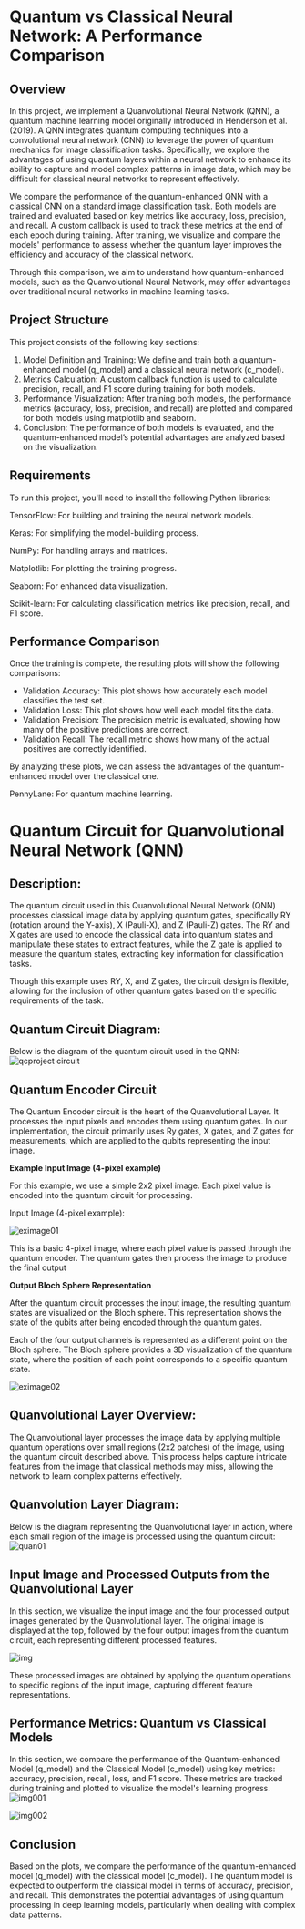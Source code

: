 # Quantum vs Classical Neural Network: A Performance Comparison
## Overview

In this project, we implement a Quanvolutional Neural Network (QNN), a quantum machine learning model originally introduced in Henderson et al. (2019). A QNN integrates quantum computing techniques into a convolutional neural network (CNN) to leverage the power of quantum mechanics for image classification tasks. Specifically, we explore the advantages of using quantum layers within a neural network to enhance its ability to capture and model complex patterns in image data, which may be difficult for classical neural networks to represent effectively.

We compare the performance of the quantum-enhanced QNN with a classical CNN on a standard image classification task. Both models are trained and evaluated based on key metrics like accuracy, loss, precision, and recall. A custom callback is used to track these metrics at the end of each epoch during training. After training, we visualize and compare the models' performance to assess whether the quantum layer improves the efficiency and accuracy of the classical network.

Through this comparison, we aim to understand how quantum-enhanced models, such as the Quanvolutional Neural Network, may offer advantages over traditional neural networks in machine learning tasks.
## Project Structure
This project consists of the following key sections:

1. Model Definition and Training: We define and train both a quantum-enhanced model (q_model) and a classical neural network (c_model).
2. Metrics Calculation: A custom callback function is used to calculate precision, recall, and F1 score during training for both models.
3. Performance Visualization: After training both models, the performance metrics (accuracy, loss, precision, and recall) are plotted and compared for both models using matplotlib and seaborn.
4. Conclusion: The performance of both models is evaluated, and the quantum-enhanced model’s potential advantages are analyzed based on the visualization.

## Requirements

To run this project, you'll need to install the following Python libraries:

TensorFlow: For building and training the neural network models.

Keras: For simplifying the model-building process.

NumPy: For handling arrays and matrices.

Matplotlib: For plotting the training progress.

Seaborn: For enhanced data visualization.

Scikit-learn: For calculating classification metrics like precision, recall, and F1 score.

## Performance Comparison

Once the training is complete, the resulting plots will show the following comparisons:

  * Validation Accuracy: This plot shows how accurately each model classifies the test set.
  * Validation Loss: This plot shows how well each model fits the data.
  * Validation Precision: The precision metric is evaluated, showing how many of the positive predictions are correct.
  * Validation Recall: The recall metric shows how many of the actual positives are correctly identified.

By analyzing these plots, we can assess the advantages of the quantum-enhanced model over the classical one.

PennyLane: For quantum machine learning.

# Quantum Circuit for Quanvolutional Neural Network (QNN)
## Description:

The quantum circuit used in this Quanvolutional Neural Network (QNN) processes classical image data by applying quantum gates, specifically RY (rotation around the Y-axis), X (Pauli-X), and Z (Pauli-Z) gates. The RY and X gates are used to encode the classical data into quantum states and manipulate these states to extract features, while the Z gate is applied to measure the quantum states, extracting key information for classification tasks.

Though this example uses RY, X, and Z gates, the circuit design is flexible, allowing for the inclusion of other quantum gates based on the specific requirements of the task.
## Quantum Circuit Diagram:

Below is the diagram of the quantum circuit used in the QNN:
![qcproject circuit](https://github.com/user-attachments/assets/db793ad4-3d2d-4f69-a700-f1be0760d7c6)

## Quantum Encoder Circuit

The Quantum Encoder circuit is the heart of the Quanvolutional Layer. It processes the input pixels and encodes them using quantum gates. In our implementation, the circuit primarily uses Ry gates, X gates, and Z gates for measurements, which are applied to the qubits representing the input image.

**Example Input Image (4-pixel example)**

For this example, we use a simple 2x2 pixel image. Each pixel value is encoded into the quantum circuit for processing.

Input Image (4-pixel example):

![eximage01](https://github.com/user-attachments/assets/10303580-1a3d-45c8-b005-735d1c6e0c8f)

This is a basic 4-pixel image, where each pixel value is passed through the quantum encoder. The quantum gates then process the image to produce the final output

**Output Bloch Sphere Representation**

After the quantum circuit processes the input image, the resulting quantum states are visualized on the Bloch sphere. This representation shows the state of the qubits after being encoded through the quantum gates.

Each of the four output channels is represented as a different point on the Bloch sphere. The Bloch sphere provides a 3D visualization of the quantum state, where the position of each point corresponds to a specific quantum state.

![eximage02](https://github.com/user-attachments/assets/b7f10945-5cc0-4d92-9c2c-4396debef8a9)


## Quanvolutional Layer Overview:

The Quanvolutional layer processes the image data by applying multiple quantum operations over small regions (2x2 patches) of the image, using the quantum circuit described above. This process helps capture intricate features from the image that classical methods may miss, allowing the network to learn complex patterns effectively.

## Quanvolution Layer Diagram:

Below is the diagram representing the Quanvolutional layer in action, where each small region of the image is processed using the quantum circuit:
![quan01](https://github.com/user-attachments/assets/93fcce1d-88f0-4b50-a9ec-da2b466ac850)

## Input Image and Processed Outputs from the Quanvolutional Layer

In this section, we visualize the input image and the four processed output images generated by the Quanvolutional layer. The original image is displayed at the top, followed by the four output images from the quantum circuit, each representing different processed features.

![img](https://github.com/user-attachments/assets/1bdf2b5c-3567-4f02-970e-ad5985153383)

These processed images are obtained by applying the quantum operations to specific regions of the input image, capturing different feature representations.

## Performance Metrics: Quantum vs Classical Models

In this section, we compare the performance of the Quantum-enhanced Model (q_model) and the Classical Model (c_model) using key metrics: accuracy, precision, recall, loss, and F1 score. These metrics are tracked during training and plotted to visualize the model's learning progress.
![img001](https://github.com/user-attachments/assets/88c5d845-e01f-47d6-82ba-0b659d8bddfc)

![img002](https://github.com/user-attachments/assets/a3401149-7278-488c-970e-d6efdfd24dd2)



## Conclusion

Based on the plots, we compare the performance of the quantum-enhanced model (q_model) with the classical model (c_model). The quantum model is expected to outperform the classical model in terms of accuracy, precision, and recall. This demonstrates the potential advantages of using quantum processing in deep learning models, particularly when dealing with complex data patterns.

